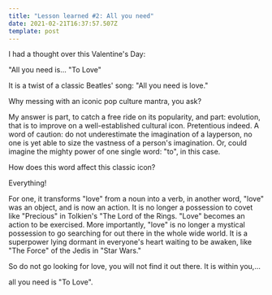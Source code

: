 ```yaml
---
title: "Lesson learned #2: All you need"
date: 2021-02-21T16:37:57.507Z
template: post
---
```

I had a thought over this Valentine's Day:

"All you need is... "To Love"

It is a twist of a classic Beatles' song: "All you need is love." 

Why messing with an iconic pop culture mantra, you ask?

 My answer is part, to catch a free ride on its popularity, and part: evolution, that is to improve on a well-established cultural icon. Pretentious indeed. A word of caution: do not underestimate the imagination of a layperson, no one is yet able to size the vastness of a person's imagination. Or, could imagine the mighty power of one single word: "to", in this case.

How does this word affect this classic icon? 

Everything!

For one, it transforms "love" from a noun into a verb, in another word, "love" was an object, and is now an action. It is no longer a possession to covet like "Precious" in Tolkien's "The Lord of the Rings. "Love" becomes an action to be exercised. More importantly, "love" is no longer a mystical possession to go searching for out there in the whole wide world. It is a superpower lying dormant in everyone's heart waiting to be awaken, like "The Force" of the Jedis in "Star Wars." 

So do not go looking for love, you will not find it out there. It is within you,...

all you need is "To Love".